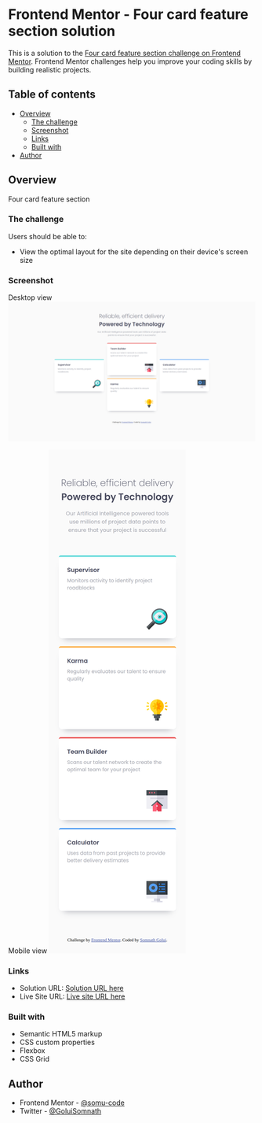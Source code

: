 # Frontend Mentor - Four card feature section solution

This is a solution to the [Four card feature section challenge on Frontend Mentor](https://www.frontendmentor.io/challenges/four-card-feature-section-weK1eFYK). Frontend Mentor challenges help you improve your coding skills by building realistic projects.

## Table of contents

- [Overview](#overview)
  - [The challenge](#the-challenge)
  - [Screenshot](#screenshot)
  - [Links](#links)
  - [Built with](#built-with)
- [Author](#author)

## Overview

Four card feature section

### The challenge

Users should be able to:

- View the optimal layout for the site depending on their device's screen size

### Screenshot

Desktop view
![](./screenshots/desktop-view.png)

Mobile view
![](./screenshots/mobile-view.png)

### Links

- Solution URL: [Solution URL here](https://www.frontendmentor.io/solutions/four-card-feature-section-CF4vQ0we_H)
- Live Site URL: [Live site URL here](https://four-card-feature-section-eux.pages.dev)

### Built with

- Semantic HTML5 markup
- CSS custom properties
- Flexbox
- CSS Grid

## Author

- Frontend Mentor - [@somu-code](https://www.frontendmentor.io/profile/somu-code)
- Twitter - [@GoluiSomnath](https://www.twitter.com/GoluiSomnath)
